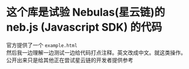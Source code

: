 # 这个库是试验 Nebulas(星云链)的 neb.js (Javascript SDK) 的代码
官方提供了一个 `example.html`      
然后我一边理解一边测试一边给代码打点注释。英文改成中文。就这类操作。   
公开出来只是给其他正在尝试星云链的开发者提供参考      




